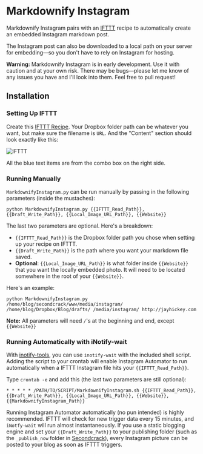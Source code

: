 # Markdownify Instagram

Markdownify Instagram pairs with an [IFTTT](http://ifttt.com) recipe to automatically create an embedded Instagram markdown post. 

The Instagram post can also be downloaded to a local path on your server for embedding—so you don't have to rely on Instagram for hosting.

**Warning:** Markdownify Instagram is in early development. Use it with caution and at your own risk. There may be bugs—please let me know of any issues you have and I'll look into them. Feel free to pull request!

## Installation

### Setting Up IFTTT

Create this [IFTTT Recipe](http://ifttt.com/recipes/49708). Your Dropbox folder path can be whatever you want, but make sure the filename is `URL`. And the "Content" section should look exactly like this:

![IFTTT](https://raw.github.com/jayhickey/MarkdownifyInstagram/master/img/recipe.png)

 All the blue text items are from the combo box on the right side.

### Running Manually

`MarkdownifyInstagram.py` can be run manually by passing in the following parameters (inside the mustaches):

    python MarkdownifyInstagram.py {{IFTTT_Read_Path}}, {{Draft_Write_Path}}, {{Local_Image_URL_Path}}, {{Website}}

The last two parameters are optional. Here's a breakdown:

- `{{IFTTT_Read_Path}}` is the Dropbox folder path you chose when setting up your recipe on IFTTT. 
- `{{Draft_Write_Path}}` is the path where you want your markdown file saved.
- **Optional**: `{{Local_Image_URL_Path}}` is what folder inside `{{Website}}` that you want the locally embedded photo. It will need to be located somewhere in the root of your `{{Website}}`. 

Here's an example:

    python MarkdownifyInstagram.py /home/blog/secondcrack/www/media/instagram/ /home/blog/Dropbox/Blog/drafts/ /media/instagram/ http://jayhickey.com

**Note:** All parameters will need `/`'s at the beginning and end, except `{{Website}}`

### Running Automatically with iNotify-wait

With [inotify-tools](https://github.com/rvoicilas/inotify-tools/wiki), you can use `inotify-wait` with the included shell script. Adding the script to your crontab will enable Instagram Automator to run automatically when a IFTTT Instagram file hits your `{{IFTTT_Read_Path}}`. 

Type `crontab -e` and add this (the last two parameters are still optional):

    * * * * * /PATH/TO/SCRIPT/MarkdownifyInstagram.sh {{IFTTT_Read_Path}}, {{Draft_Write_Path}}, {{Local_Image_URL_Path}}, {{Website}}, {{MarkdownifyInstagram_Path}}

Running Instagram Automator automatically (no pun intended) is highly recommended. IFTTT will check for new trigger data every 15 minutes, and `iNotfy-wait` will run almost instantaneously. If you use a static blogging engine and set your `{{Draft_Write_Path}}` to your publishing folder (such as the `_publish_now` folder in [Secondcrack](https://github.com/marcoarment/secondcrack/blob/master/README.markdown)), every Instagram picture can be posted to your blog as soon as IFTTT triggers.



